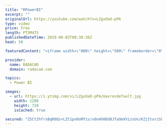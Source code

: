 ```yaml
---
title: "RPowerBI"
excerpt: ""
originalUrl: https://youtube.com/watch?v=LZgxOaO-pPA
type: video
price: Free
length: PT3M47S
publishedDateTime: 2019-08-02T00:38:36Z
heat: 50

featuredContent: "<iframe width=\"800\" height=\"500\" frameborder=\"0\" src=\"https://www.youtube.com/embed/LZgxOaO-pPA\" allow=\"accelerometer; autoplay; encrypted-media; gyroscope; picture-in-picture\" allowfullscreen></iframe>"

provider:
  name: RADACAD
  domain: radacad.com

topics:
  - Power BI

images:
  - url: https://i.ytimg.com/vi/LZgxOaO-pPA/maxresdefault.jpg
    width: 1280
    height: 720
    isCached: true

secured: "ZSCt2hfrsBqR0Qs+LZt1pn0oMY1s/x0nmhHDUBJfaOmXVizsUn/KZjItorzSLmh332XipFP2Vtg7xY/24cH8ZbghH5+9QidlRVbDsvIgEXtB0ssR/isUkck6jo6bWUrh1bz47mML5hQ7PkjVU+TNgGTQTWJK7oeYfWG1+dz8vboeR0HCR436lWLAKKHgTQT824JXGpqEwCMlpngSdzLfZ+J5BmF8gl/CWW4zm7t0JcGXnno21YZTXMdtdYepfDVsT8IztsuvHVjYfq2ZZZeNeHW40/c14tNWBOjC7xrl36ITphuv6ikZGYB4vIGWVHIIbHScbO8Fe3VbY2IvjVobm5OkNsqLRK53IwtfZBVeG/9B+E2mZ+C6je/kcOHN4Hii/9gTl1S5xtZ6mk/jO3WJjbLQLpbcxOOCoAPBoulPIFg=;X6gZvG5fKq7JT1cTC3bvxA=="
---
```


